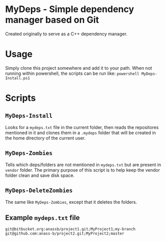 # MyDeps - Simple dependency manager based on Git

Created originally to serve as a C++ dependency manager.

# Usage
Simply clone this project somewhere and add it to your path.
When not running within powershell, the scripts can be run like: `powershell MyDeps-Install.ps1`

# Scripts
## `MyDeps-Install`

Looks for a `mydeps.txt` file in the current folder, then 
reads the repositores mentioned in it and clones them in a `.mydeps` folder
that will be created in the home directory of the current user.

## `MyDeps-Zombies`
Tells which deps/folders are not mentioned in `mydeps.txt` but are present in `vendor` folder.
The primary purpose of this script is to help keep the vendor folder clean and save disk space.

## `MyDeps-DeleteZombies`
The same like `MyDeps-Zombies`, except that it deletes the folders.

## Example `mydeps.txt` file
```
git@bitbucket.org:anassb/project1.git;MyProject1;my-branch
git@github.com:anass-b/project2.git;MyProject2;master
```
